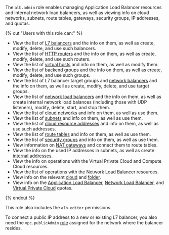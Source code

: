 The `alb.admin` role enables managing Application Load Balancer resources and internal network load balancers, as well as viewing info on cloud networks, subnets, route tables, gateways, security groups, IP addresses, and quotas.

{% cut "Users with this role can:" %}

* View the list of [L7 balancers](../../application-load-balancer/concepts/application-load-balancer.md) and the info on them, as well as create, modify, delete, and use such balancers.
* View the list of [HTTP routers](../../application-load-balancer/concepts/http-router.md) and the info on them, as well as create, modify, delete, and use such routers.
* View the list of [virtual hosts](../../application-load-balancer/concepts/http-router.md#virtual-host) and info on them, as well as modify them.
* View the list of [backend groups](../../application-load-balancer/concepts/backend-group.md) and the info on them, as well as create, modify, delete, and use such groups.
* View the list of L7 balancer target groups and [network balancers](../../network-load-balancer/concepts/target-resources.md) and the info on them, as well as create, modify, delete, and use target groups.
* View the list of [network load balancers](../../network-load-balancer/concepts/index.md) and the info on them, as well as create internal network load balances (including those with UDP listeners), modify, delete, start, and stop them.
* View the list of [cloud networks](../../vpc/concepts/network.md#network) and info on them, as well as use them.
* View the list of [subnets](../../vpc/concepts/network.md#subnet) and info on them, as well as use them.
* View the list of [cloud resource addresses](../../vpc/concepts/address.md) and info on them, as well as use such addresses.
* View the list of [route tables](../../vpc/concepts/static-routes.md#rt-vpc) and info on them, as well as use them.
* View the list of [security groups](../../vpc/concepts/security-groups.md) and info on them, as well as use them.
* View information on [NAT gateways](../../vpc/concepts/gateways.md) and connect them to route tables.
* View the info on the used IP addresses in subnets, as well as create [internal addresses](../../vpc/concepts/address.md#internal-addresses).
* View the info on operations with the Virtual Private Cloud and Compute Cloud resources.
* View the list of operations with the Network Load Balancer resources.
* View info on the relevant [cloud](../../resource-manager/concepts/resources-hierarchy.md#cloud) and [folder](../../resource-manager/concepts/resources-hierarchy.md#folder).
* View info on the [Application Load Balancer](../../application-load-balancer/concepts/limits.md#quotas), [Network Load Balancer](../../network-load-balancer/concepts/limits.md#load-balancer-quotas), and [Virtual Private Cloud](../../vpc/concepts/limits.md#vpc-quotas) quotas.

{% endcut %}

This role also includes the `alb.editor` permissions.

To connect a public IP address to a new or existing L7 balancer, you also need the `vpc.publicAdmin` [role](../../vpc/security/index.md#vpc-public-admin) assigned for the network where the balancer resides.